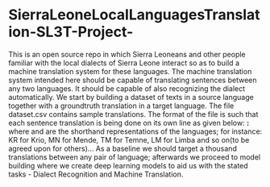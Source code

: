 # SierraLeoneLocalLanguagesTranslation-SL3T-Project-
This is an open source repo in which Sierra Leoneans and other people familiar with the local dialects of Sierra Leone interact so as to build a machine translation system for these languages.
The machine translation system intended here should be capable of translating sentences between any two languages. It should be capable of also recognizing the dialect automatically.
We start by building a dataset of texts in a source language together with a groundtruth translation in a target language. The file dataset.csv contains sample translations. The format 
of the file is such that each sentence translation is being done on its own line as given below:
<source-sentence>**<source-dialect>:<target-sentence>**<target-dialect>
where <source-dialect> and <target-dialect> are the shorthand representations of the languages; for instance: KR for Krio, MN for Mende, TM for Temne, LM for Limba and so on(to be agreed upon for others)...
As a baseline we should target a thousand translations between any pair of language; afterwards we proceed to model building where we create deep learning models to aid us with the stated tasks - Dialect Recognition and Machine Translation.
